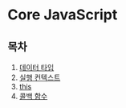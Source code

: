 # Core JavaScript

## 목차

1. [데이터 타입](https://github.com/hyesungoh/learningWhatIWant/tree/master/Books/Core-JavaScript/1_%EB%8D%B0%EC%9D%B4%ED%84%B0_%ED%83%80%EC%9E%85)
2. [실행 컨텍스트](https://github.com/hyesungoh/learningWhatIWant/tree/master/Books/Core-JavaScript/2_%EC%8B%A4%ED%96%89_%EC%BB%A8%ED%85%8D%EC%8A%A4%ED%8A%B8)
3. [this](https://github.com/hyesungoh/learningWhatIWant/tree/master/Books/Core-JavaScript/3_this)
4. [콜백 함수](https://github.com/hyesungoh/learningWhatIWant/tree/master/Books/Core-JavaScript/4_%EC%BD%9C%EB%B0%B1_%ED%95%A8%EC%88%98)
